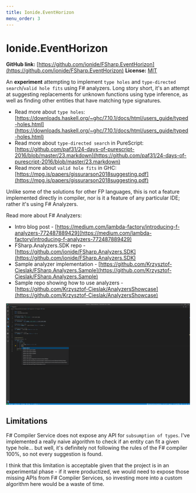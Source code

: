 ```yaml
---
title: Ionide.EventHorizon
menu_order: 3
---
```


# Ionide.EventHorizon

**GitHub link:** [https://github.com/ionide/FSharp.EventHorizon](https://github.com/ionide/FSharp.EventHorizon)
**License:** [MIT](https://github.com/ionide/FSharp.EventHorizon/blob/master/LICENSE.md)

An **experiment** attempting to implement `type holes` and `type-directed search`/`valid hole fits` using F# analyzers. Long story short, it's an attempt at suggesting replacements for  unknown functions using type inference, as well as finding other entities that have matching type signatures.

- Read more about `type holes`: [https://downloads.haskell.org/~ghc/7.10.1/docs/html/users_guide/typed-holes.html](https://downloads.haskell.org/~ghc/7.10.1/docs/html/users_guide/typed-holes.html)
- Read more about `type-directed search` in PureScript: [https://github.com/paf31/24-days-of-purescript-2016/blob/master/23.markdown](https://github.com/paf31/24-days-of-purescript-2016/blob/master/23.markdown)
- Read more about `valid hole fits` in GHC: [https://mpg.is/papers/gissurarson2018suggesting.pdf](https://mpg.is/papers/gissurarson2018suggesting.pdf)

Unlike some of the solutions for other FP languages, this is not a feature implemented directly in compiler, nor is it a feature of any particular IDE; rather it's using F# Analyzers.

Read more about F# Analyzers:
  - Intro blog post - [https://medium.com/lambda-factory/introducing-f-analyzers-772487889429](https://medium.com/lambda-factory/introducing-f-analyzers-772487889429)
  - FSharp.Analyzers.SDK repo - [https://github.com/ionide/FSharp.Analyzers.SDK](https://github.com/ionide/FSharp.Analyzers.SDK)
  - Sample analyzer implementation - [https://github.com/Krzysztof-Cieslak/FSharp.Analyzers.Sample](https://github.com/Krzysztof-Cieslak/FSharp.Analyzers.Sample)
  - Sample repo showing how to use analyzers - [https://github.com/Krzysztof-Cieslak/AnalyzersShowcase](https://github.com/Krzysztof-Cieslak/AnalyzersShowcase)

<img class="gif" src="/static/images/EventHorizon.png" />

## Limitations

F# Compiler Service does not expose any API for `subsumption of types`. I've implemented a really naive algorithm to check if an entity can fit a given type hole... but well, it's definitely not following the rules of the F# compiler 100%, so not every suggestion is found.

I think that this limitation is acceptable given that the project is in an experimental phase - if it were productized, we would need to expose those missing APIs from F# Compiler Services, so investing more into a custom algorithm here would be a waste of time.
